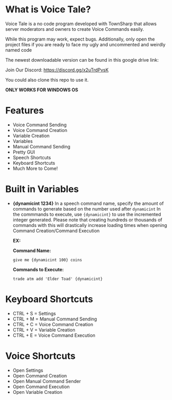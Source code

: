 # What is Voice Tale?
Voice Tale is a no code program developed with TownSharp that allows server moderators and owners to create Voice Commands easily.

While this program may work, expect bugs.
Additionally, only open the project files if you are ready to face my ugly and uncommented and weirdly named code

The newest downloadable version can be found in this google drive link:

Join Our Discord:
https://discord.gg/x2uTrdPvsK

You could also clone this repo to use it.

**ONLY WORKS FOR WINDOWS OS**

# Features
- Voice Command Sending
- Voice Command Creation
- Variable Creation
- Variables
- Manual Command Sending
- Pretty GUI
- Speech Shortcuts
- Keyboard Shortcuts
- Much More to Come!

# Built in Variables
- **{dynamicint 1234}**
  In a speech command name, specify the amount of commands to generate based on the number used after `dynamicint`
  In the commmands to execute, use `{dynamicint}` to use the incremented integer generated.
  Please note that creating hundreds or thousands of commands with this will drastically increase loading times when opening Command Creation/Command Execution

  **EX:**
  
  **Command Name:**
  
    `give me {dynamicint 100} coins`

  **Commands to Execute:**
  
    `trade atm add 'Elder Toad' {dynamicint}`

# Keyboard Shortcuts
- CTRL + S = Settings
- CTRL + M = Manual Command Sending
- CTRL + C = Voice Command Creation
- CTRL + V = Variable Creation
- CTRL + E = Voice Command Execution

# Voice Shortcuts
- Open Settings
- Open Command Creation
- Open Manual Command Sender
- Open Command Execution
- Open Variable Creation
  
